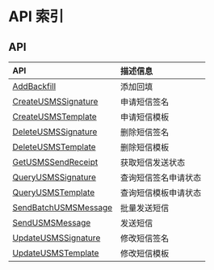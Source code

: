# API 索引

## API

| API | 描述信息 |
|:---|:---|
|[AddBackfill](api/usms-api/add_backfill)|添加回填|
|[CreateUSMSSignature](api/usms-api/create_usms_signature)|申请短信签名|
|[CreateUSMSTemplate](api/usms-api/create_usms_template)|申请短信模板|
|[DeleteUSMSSignature](api/usms-api/delete_usms_signature)|删除短信签名|
|[DeleteUSMSTemplate](api/usms-api/delete_usms_template)|删除短信模板|
|[GetUSMSSendReceipt](api/usms-api/get_usms_send_receipt)|获取短信发送状态|
|[QueryUSMSSignature](api/usms-api/query_usms_signature)|查询短信签名申请状态|
|[QueryUSMSTemplate](api/usms-api/query_usms_template)|查询短信模板申请状态|
|[SendBatchUSMSMessage](api/usms-api/send_batch_usms_message)|批量发送短信|
|[SendUSMSMessage](api/usms-api/send_usms_message)|发送短信|
|[UpdateUSMSSignature](api/usms-api/update_usms_signature)|修改短信签名|
|[UpdateUSMSTemplate](api/usms-api/update_usms_template)|修改短信模板|
